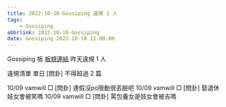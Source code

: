 ```yaml
---
title: 2022-10-10-Gossiping 違規 1 人
tags:
    - Gossiping
abbrlink: 2022-10-10-Gossiping
date: Gossiping-2022-10-10 12:00:00
---
```

Gossiping 板 [板規連結](https://www.ptt.cc/bbs/Gossiping/M.1637425085.A.07D.html)
昨天違規 1 人
<!-- more -->

違規清單
單日 [問卦] 不得超過 2 篇

10/09 vamwill □ [問卦] 連假沒po限動很丟臉吧
10/09 vamwill □ [問卦] 娶退休妓女會被笑嗎
10/09 vamwill □ [問卦]  罵包養女是妓女會被吉嗎